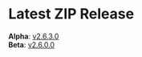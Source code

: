 # Latest ZIP Release
**Alpha**: [v2.6.3.0](https://github.com/phw198/OutlookGoogleCalendarSync/releases/tag/v2.6.3-alpha)  
**Beta**: [v2.6.0.0](https://github.com/phw198/OutlookGoogleCalendarSync/releases/tag/v2.6.0-beta)
